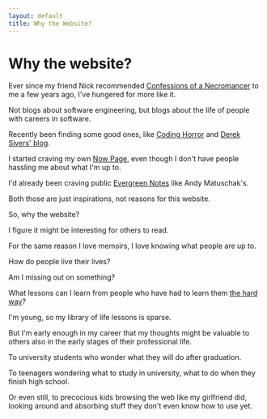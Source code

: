 ```yaml
---
layout: default
title: Why the Website?
---
```


# Why the website?

Ever since my friend Nick recommended [Confessions of a Necromancer](http://hintjens.com/blog:125) to me a few years ago, I've hungered for more like it.

Not blogs about software engineering, but blogs about the life of people with careers in software.

Recently been finding some good ones, like [Coding Horror](https://blog.codinghorror.com/on-parenthood/) and [Derek Sivers' blog](https://sive.rs/).

I started craving my own [Now Page](https://nownownow.com/about), even though I don't have people hassling me about what I'm up to.

I'd already been craving public [Evergreen Notes](https://notes.andymatuschak.org/z4SDCZQeRo4xFEQ8H4qrSqd68ucpgE6LU155C) like Andy Matuschak's.

Both those are just inspirations, not reasons for this website.

So, why the website?

I figure it might be interesting for others to read.

For the same reason I love memoirs, I love knowing what people are up to.

How do people live their lives?

Am I missing out on something?

What lessons can I learn from people who have had to learn them [the hard way](https://sive.rs/mistake)?

I'm young, so my library of life lessons is sparse.

But I'm early enough in my career that my thoughts might be valuable to others also in the early stages of their professional life.

To university students who wonder what they will do after graduation.

To teenagers wondering what to study in university, what to do when they finish high school.

Or even still, to precocious kids browsing the web like my girlfriend did, looking around and absorbing stuff they don't even know how to use yet.